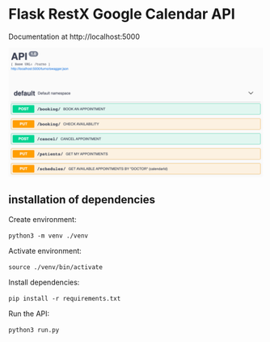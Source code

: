 # Flask RestX Google Calendar API
Documentation at http://localhost:5000

![APIs and Services](images/SwaggerFront.png)

## installation of dependencies

Create environment:

```python3 -m venv ./venv```

Activate environment:

```source ./venv/bin/activate```

Install dependencies:

```pip install -r requirements.txt```

Run the API:

```python3 run.py```

